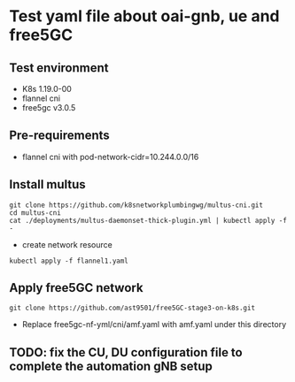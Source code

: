 # Test yaml file about oai-gnb, ue and free5GC
## Test environment
* K8s 1.19.0-00
* flannel cni
* free5gc v3.0.5

## Pre-requirements
* flannel cni with pod-network-cidr=10.244.0.0/16

## Install multus
```
git clone https://github.com/k8snetworkplumbingwg/multus-cni.git
cd multus-cni
cat ./deployments/multus-daemonset-thick-plugin.yml | kubectl apply -f -
```

* create network resource
```
kubectl apply -f flannel1.yaml
```

## Apply free5GC network
```
git clone https://github.com/ast9501/free5GC-stage3-on-k8s.git
```
* Replace free5gc-nf-yml/cni/amf.yaml with amf.yaml under this directory

## TODO: fix the CU, DU configuration file to complete the automation gNB setup
